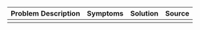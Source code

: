 | Problem Description | Symptoms | Solution | Source |
| ------------------- | -------- | -------- | ------ |
|                     |          |          |        |